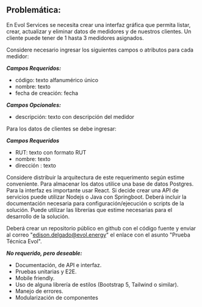 ## Problemática:

En Evol Services se necesita crear una interfaz gráfica que permita listar, crear, actualizar y eliminar datos de medidores y de nuestros clientes. Un cliente puede tener de 1 hasta 3 medidores  asignados.

Considere necesario ingresar los siguientes campos o atributos para cada medidor:

***Campos Requeridos:***
 - código: texto alfanumérico único 
 - nombre: texto
 - fecha de creación: fecha
 
***Campos Opcionales:***
 - descripción: texto con descripción del medidor
 
Para los datos de clientes se debe ingresar:

***Campos Requeridos***
 - RUT: texto con formato RUT
 - nombre: texto
 - dirección : texto

Considere distribuir la arquitectura de este requerimento según estime conveniente.
Para almacenar los datos utilice una base de datos Postgres.
Para la interfaz es importante usar React.
Si decide crear una API de servicios puede utilizar Nodejs o Java con Springboot.
Deberá incluir la documentación necesaria para configuración/ejecución o scripts de la solución.
Puede utilizar las librerías que estime necesarias para el desarrollo de la solución.

Deberá crear un repositorio público en github con el código fuente y enviar al correo "[edison.delgado@evol.energy](mailto:edison.delgado@evol.energy)" el enlace con el asunto "Prueba Técnica Evol".

***No requerido, pero deseable:*** 

 - Documentación, de API e interfaz. 
 - Pruebas unitarias y E2E. 
 - Mobile friendly. 
 - Uso de alguna librería de estilos (Bootstrap 5, Tailwind o similar).
 - Manejo de errores.
 - Modularización de componentes
